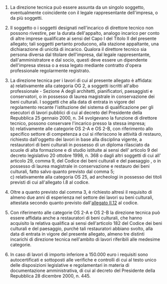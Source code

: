 1. La direzione tecnica può essere assunta da un singolo soggetto, eventualmente coincidente con il legale rappresentante dell'impresa, o da più soggetti.

2. Il soggetto o i soggetti designati nell'incarico di direttore tecnico non possono rivestire, per la durata dell'appalto, analogo incarico per conto di altre imprese qualificate ai sensi del Capo I del Titolo II del presente allegato; tali soggetti pertanto producono, alla stazione appaltante, una dichiarazione di unicità di incarico. Qualora il direttore tecnico sia persona diversa dal titolare dell'impresa, dal legale rappresentante, dall'amministratore e dal socio, questi deve essere un dipendente dell'impresa stessa o a essa legato mediante contratto d'opera professionale regolarmente registrato.

3. La direzione tecnica per i lavori di cui al presente allegato è affidata:<br>a) relativamente alla categoria OG 2, a soggetti iscritti all'albo professionale - Sezione A degli architetti, pianificatori, paesaggisti e conservatori, o in possesso di laurea magistrale in conservazione dei beni culturali. I soggetti che alla data di entrata in vigore del regolamento recante l'istituzione del sistema di qualificazione per gli esecutori di lavori pubblici di cui al decreto del Presidente della Repubblica 25 gennaio 2000, n. 34 svolgevano la funzione di direttore tecnico, possono conservare l'incarico presso la stessa impresa;<br>b) relativamente alle categorie OS 2-A e OS 2-B, con riferimento allo specifico settore di competenza a cui si riferiscono le attività di restauro, richiesto dall'oggetto dei lavori in base alla disciplina vigente, a restauratori di beni culturali in possesso di un diploma rilasciato da scuole di alta formazione e di studio istituite ai sensi dell' articolo 9 del decreto legislativo 20 ottobre 1998, n. 368 o dagli altri soggetti di cui all' articolo 29, comma 9, del Codice dei beni culturali e del paesaggio , o in possesso di laurea magistrale in conservazione e restauro dei beni culturali, fatto salvo quanto previsto dal comma 5;<br>c) relativamente alla categoria OS 25, ad archeologi in possesso dei titoli previsti di cui all'allegato I.8 al codice.

4. Oltre a quanto previsto dal comma 3, è richiesto altresì il requisito di almeno due anni di esperienza nel settore dei lavori su beni culturali, attestata secondo quanto previsto dall'[allegato II.12](/section/attachment-2-12/2) al codice. 

5. Con riferimento alle categorie OS 2-A e OS 2-B la direzione tecnica può essere affidata anche a restauratori di beni culturali, che hanno acquisito la relativa qualifica ai sensi dell'articolo 182 del Codice dei beni culturali e del paesaggio, purché tali restauratori abbiano svolto, alla data di entrata in vigore del presente allegato, almeno tre distinti incarichi di direzione tecnica nell'ambito di lavori riferibili alle medesime categorie.

6. In caso di lavori di importo inferiore a 150.000 euro i requisiti sono autocertificati e sottoposti alle verifiche e controlli di cui al testo unico delle disposizioni legislative e regolamentari in materia di documentazione amministrativa, di cui al decreto del Presidente della Repubblica 28 dicembre 2000, n. 445.